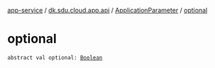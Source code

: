 [app-service](../../index.md) / [dk.sdu.cloud.app.api](../index.md) / [ApplicationParameter](index.md) / [optional](./optional.md)

# optional

`abstract val optional: `[`Boolean`](https://kotlinlang.org/api/latest/jvm/stdlib/kotlin/-boolean/index.html)